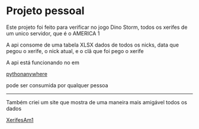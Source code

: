 <h1>Projeto pessoal</h1>

<p>Este projeto foi feito para verificar no jogo Dino Storm, todos os xerifes de um unico servidor, que é o AMERICA 1</p>
<p>A api consome de uma tabela XLSX dados de todos os nicks, data que pegou o xerife, o nick atual, e o clã que foi pego o xerife</p>

<p>A api está funcionando no em</p>
<a href="apenas.pythonanywhere.com">pythonanywhere</a>
<p>pode ser consumida por qualquer pessoa</p>
<hr>
<p>Também criei um site que mostra de uma maneira mais amigável todos os dados</p>
<a href="https://lfbg96.github.io/xerifesam1">XerifesAm1</a>
